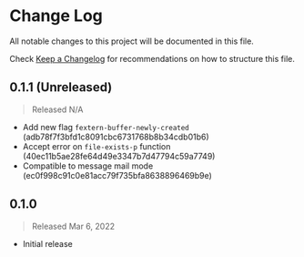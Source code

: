 # Change Log

All notable changes to this project will be documented in this file.

Check [Keep a Changelog](http://keepachangelog.com/) for recommendations on how to structure this file.


## 0.1.1 (Unreleased)
> Released N/A

* Add new flag `fextern-buffer-newly-created` (adb78f7f3bfd1c8091cbc6731768b8b34cdb01b6)
* Accept error on `file-exists-p` function (40ec11b5ae28fe64d49e3347b7d47794c59a7749)
* Compatible to message mail mode (ec0f998c91c0e81acc79f735bfa8638896469b9e)

## 0.1.0
> Released Mar 6, 2022

* Initial release
